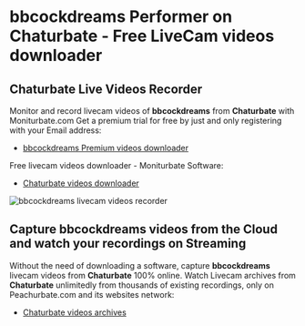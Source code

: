 # bbcockdreams Performer on Chaturbate - Free LiveCam videos downloader

## Chaturbate Live Videos Recorder

Monitor and record livecam videos of **bbcockdreams** from **Chaturbate** with Moniturbate.com
Get a premium trial for free by just and only registering with your Email address:
* [bbcockdreams Premium videos downloader](https://moniturbate.com/request-demo-licence-key.html)

Free livecam videos downloader - Moniturbate Software:
* [Chaturbate videos downloader](https://moniturbate.com/moniturbate-download-software.html)

![bbcockdreams livecam videos recorder](https://peachurnet.com/templates/moniturbate-software.png)


## Capture bbcockdreams videos from the Cloud and watch your recordings on Streaming

Without the need of downloading a software, capture **bbcockdreams** livecam videos from **Chaturbate** 100% online.
Watch Livecam archives from **Chaturbate** unlimitedly from thousands of existing recordings, only on Peachurbate.com and its websites network:
* [Chaturbate videos archives](https://peachurnet.com/)
